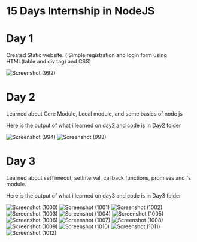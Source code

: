 # 15 Days Internship in NodeJS

# Day 1

Created Static website. ( Simple registration and login form using HTML(table and div tag) and CSS) 

![Screenshot (992)](https://user-images.githubusercontent.com/70268807/119513977-4e367a00-bd92-11eb-8da6-34b0cf97184c.png)

# Day 2

Learned about Core Module, Local module, and some basics of node js

Here is the output of what i learned on day2 and code is in Day2 folder

![Screenshot (994)](https://user-images.githubusercontent.com/70268807/119672839-8acca900-be58-11eb-94f8-c32f6e16275b.png)
![Screenshot (993)](https://user-images.githubusercontent.com/70268807/119672861-8d2f0300-be58-11eb-8c7b-845da96439bd.png)

# Day 3

Learned about setTimeout, setInterval, callback functions, promises and fs module.

Here is the output of what i learned on day3 and code is in Day3 folder


![Screenshot (1000)](https://user-images.githubusercontent.com/70268807/119864526-56301e80-bf38-11eb-9c89-ffd5a1f9d530.png)
![Screenshot (1001)](https://user-images.githubusercontent.com/70268807/119864545-592b0f00-bf38-11eb-847e-7846fb8f05d4.png)
![Screenshot (1002)](https://user-images.githubusercontent.com/70268807/119864562-5defc300-bf38-11eb-97bb-f3f6c031cb4b.png)
![Screenshot (1003)](https://user-images.githubusercontent.com/70268807/119864581-62b47700-bf38-11eb-819d-c69fbc2c8b20.png)
![Screenshot (1004)](https://user-images.githubusercontent.com/70268807/119864593-6647fe00-bf38-11eb-9df2-ba3da6169f8d.png)
![Screenshot (1005)](https://user-images.githubusercontent.com/70268807/119864616-6cd67580-bf38-11eb-8222-b80476219061.png)
![Screenshot (1006)](https://user-images.githubusercontent.com/70268807/119864635-719b2980-bf38-11eb-9fe3-d23b790e3083.png)
![Screenshot (1007)](https://user-images.githubusercontent.com/70268807/119864654-76f87400-bf38-11eb-8892-89f7367d0751.png)
![Screenshot (1008)](https://user-images.githubusercontent.com/70268807/119864666-7a8bfb00-bf38-11eb-9f9f-ed5bc1fbac15.png)
![Screenshot (1009)](https://user-images.githubusercontent.com/70268807/119864685-7fe94580-bf38-11eb-8bed-1d19eea1c294.png)
![Screenshot (1010)](https://user-images.githubusercontent.com/70268807/119864450-444e7b80-bf38-11eb-939f-597779eac772.png)
![Screenshot (1011)](https://user-images.githubusercontent.com/70268807/119864487-4d3f4d00-bf38-11eb-9ad7-f4b222dec3c1.png)
![Screenshot (1012)](https://user-images.githubusercontent.com/70268807/119864516-54665b00-bf38-11eb-8ecb-5c0672364d05.png)
